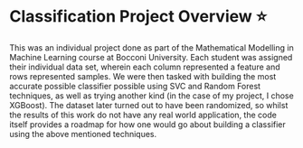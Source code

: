 # Classification Project Overview ⭐️
This was an individual project done as part of the Mathematical Modelling in Machine Learning course at Bocconi University. Each student was assigned their individual data set, wherein each column represented a feature and rows represented samples. We were then tasked with building the most accurate possible classifier possible using SVC and Random Forest techniques, as well as trying another kind (in the case of my project, I chose XGBoost). The dataset later turned out to have been randomized, so whilst the results of this work do not have any real world application, the code itself provides a roadmap for how one would go about building a classifier using the above mentioned techniques.


